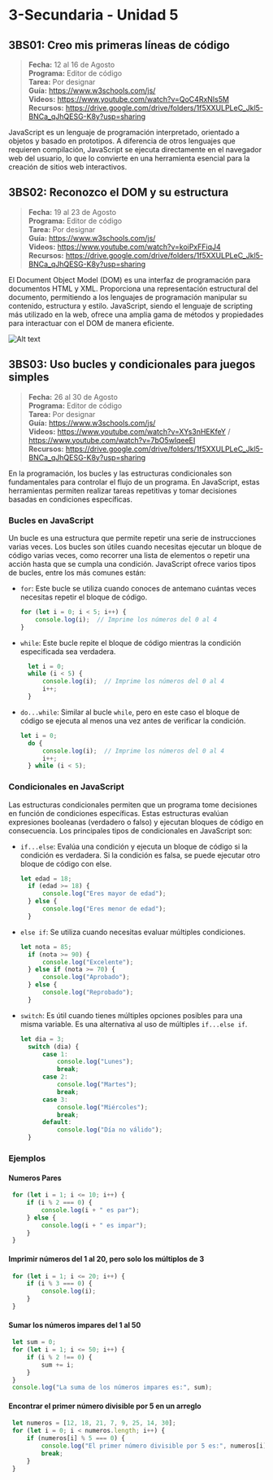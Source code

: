 # 3-Secundaria - Unidad 5

## 3BS01: Creo mis primeras líneas de código

> <i class="bi bi-calendar"></i> **Fecha:** 12 al 16 de Agosto<br><i class="bi bi-laptop"></i> **Programa:** Editor de código<br><i class="bi bi-clipboard-check"></i> **Tarea:** Por designar<br> <i class="bi bi-card-checklist"></i> **Guía:** https://www.w3schools.com/js/<br> <i class="bi bi-youtube txt-red"></i> **Videos:** https://www.youtube.com/watch?v=QoC4RxNIs5M<br><i class="bi bi-files"></i> **Recursos:** https://drive.google.com/drive/folders/1f5XXULPLeC_Jkl5-BNCa_qJhQESG-K8y?usp=sharing

JavaScript es un lenguaje de programación interpretado, orientado a objetos y basado en prototipos. A diferencia de otros lenguajes que requieren compilación, JavaScript se ejecuta directamente en el navegador web del usuario, lo que lo convierte en una herramienta esencial para la creación de sitios web interactivos.

## 3BS02: Reconozco el DOM y su estructura

> <i class="bi bi-calendar"></i> **Fecha:** 19 al 23 de Agosto<br><i class="bi bi-laptop"></i> **Programa:** Editor de código<br><i class="bi bi-clipboard-check"></i> **Tarea:** Por designar<br> <i class="bi bi-card-checklist"></i> **Guía:** https://www.w3schools.com/js/<br> <i class="bi bi-youtube txt-red"></i> **Videos:** https://www.youtube.com/watch?v=koiPxFFiqJ4<br><i class="bi bi-files"></i> **Recursos:** https://drive.google.com/drive/folders/1f5XXULPLeC_Jkl5-BNCa_qJhQESG-K8y?usp=sharing

El Document Object Model (DOM) es una interfaz de programación para documentos HTML y XML. Proporciona una representación estructural del documento, permitiendo a los lenguajes de programación manipular su contenido, estructura y estilo. JavaScript, siendo el lenguaje de scripting más utilizado en la web, ofrece una amplia gama de métodos y propiedades para interactuar con el DOM de manera eficiente.

![Alt text](https://miro.medium.com/v2/resize:fit:1358/0*XuuvP2Fzjm5-EXTd "a title")

<div class="currentTheme">

## 3BS03: Uso bucles y condicionales para juegos simples

> <i class="bi bi-calendar"></i> **Fecha:** 26 al 30 de Agosto<br><i class="bi bi-laptop"></i> **Programa:** Editor de código<br><i class="bi bi-clipboard-check"></i> **Tarea:** Por designar<br> <i class="bi bi-card-checklist"></i> **Guía:** https://www.w3schools.com/js/<br> <i class="bi bi-youtube txt-red"></i> **Videos:** https://www.youtube.com/watch?v=XYs3nHEKfeY / https://www.youtube.com/watch?v=7bO5wlqeeEI<br><i class="bi bi-files"></i> **Recursos:** https://drive.google.com/drive/folders/1f5XXULPLeC_Jkl5-BNCa_qJhQESG-K8y?usp=sharing

En la programación, los bucles y las estructuras condicionales son fundamentales para controlar el flujo de un programa. En JavaScript, estas herramientas permiten realizar tareas repetitivas y tomar decisiones basadas en condiciones específicas.

### Bucles en JavaScript

Un bucle es una estructura que permite repetir una serie de instrucciones varias veces. Los bucles son útiles cuando necesitas ejecutar un bloque de código varias veces, como recorrer una lista de elementos o repetir una acción hasta que se cumpla una condición. JavaScript ofrece varios tipos de bucles, entre los más comunes están:

- `for`: Este bucle se utiliza cuando conoces de antemano cuántas veces necesitas repetir el bloque de código.

  ```javascript
  for (let i = 0; i < 5; i++) {
      console.log(i);  // Imprime los números del 0 al 4
  }
  ```
- `while`: Este bucle repite el bloque de código mientras la condición especificada sea verdadera.

  ```javascript
    let i = 0;
    while (i < 5) {
        console.log(i);  // Imprime los números del 0 al 4
        i++;
    }
  ```

- `do...while`: Similar al bucle `while`, pero en este caso el bloque de código se ejecuta al menos una vez antes de verificar la condición.

  ```javascript
  let i = 0;
    do {
        console.log(i);  // Imprime los números del 0 al 4
        i++;
    } while (i < 5);
  ```

### Condicionales en JavaScript

Las estructuras condicionales permiten que un programa tome decisiones en función de condiciones específicas. Estas estructuras evalúan expresiones booleanas (verdadero o falso) y ejecutan bloques de código en consecuencia. Los principales tipos de condicionales en JavaScript son:

- `if...else`: Evalúa una condición y ejecuta un bloque de código si la condición es verdadera. Si la condición es falsa, se puede ejecutar otro bloque de código con else.

  ```javascript
  let edad = 18;
    if (edad >= 18) {
        console.log("Eres mayor de edad");
    } else {
        console.log("Eres menor de edad");
    }
  ```

- `else if`: Se utiliza cuando necesitas evaluar múltiples condiciones.

  ```javascript
  let nota = 85;
    if (nota >= 90) {
        console.log("Excelente");
    } else if (nota >= 70) {
        console.log("Aprobado");
    } else {
        console.log("Reprobado");
    }
  ```

- `switch`: Es útil cuando tienes múltiples opciones posibles para una misma variable. Es una alternativa al uso de múltiples `if...else if`.

  ```javascript
  let dia = 3;
    switch (dia) {
        case 1:
            console.log("Lunes");
            break;
        case 2:
            console.log("Martes");
            break;
        case 3:
            console.log("Miércoles");
            break;
        default:
            console.log("Día no válido");
    }
  ```

### Ejemplos

#### Numeros Pares

   ```javascript
    for (let i = 1; i <= 10; i++) {
        if (i % 2 === 0) {
            console.log(i + " es par");
        } else {
            console.log(i + " es impar");
        }
    }
  ```
#### Imprimir números del 1 al 20, pero solo los múltiplos de 3

   ```javascript
    for (let i = 1; i <= 20; i++) {
        if (i % 3 === 0) {
            console.log(i);
        }
    }
  ```

#### Sumar los números impares del 1 al 50

   ```javascript
    let sum = 0;
    for (let i = 1; i <= 50; i++) {
        if (i % 2 !== 0) {
            sum += i;
        }
    }
    console.log("La suma de los números impares es:", sum);
  ```

#### Encontrar el primer número divisible por 5 en un arreglo

   ```javascript
    let numeros = [12, 18, 21, 7, 9, 25, 14, 30];
    for (let i = 0; i < numeros.length; i++) {
        if (numeros[i] % 5 === 0) {
            console.log("El primer número divisible por 5 es:", numeros[i]);
            break;
        }
    }
  ```

</div>